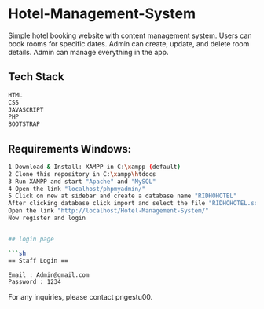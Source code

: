 # Hotel-Management-System

Simple hotel booking website with content management system. Users can book rooms for specific dates. Admin can create, update, and delete room details. Admin can manage everything in the app.


## Tech Stack 

```sh
HTML
CSS
JAVASCRIPT
PHP
BOOTSTRAP 
```

## Requirements Windows:

```sh
1 Download & Install: XAMPP in C:\xampp (default)
2 Clone this repository in C:\xampp\htdocs
3 Run XAMPP and start "Apache" and "MySQL"
4 Open the link "localhost/phpmyadmin/"
5 Click on new at sidebar and create a database name "RIDHOHOTEL"
After clicking database click import and select the file "RIDHOHOTEL.sql"
Open the link "http://localhost/Hotel-Management-System/"
Now register and login


## login page

```sh
== Staff Login ==

Email : Admin@gmail.com
Password : 1234
```

For any inquiries, please contact pngestu00.

